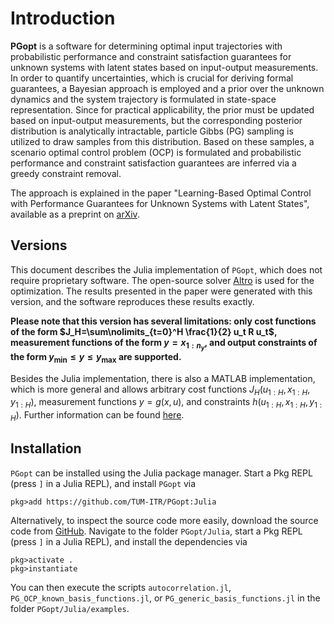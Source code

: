 # Introduction

**PGopt** is a software for determining optimal input trajectories with probabilistic performance and constraint satisfaction guarantees for unknown systems with latent states based on input-output measurements. In order to quantify uncertainties, which is crucial for deriving formal guarantees, a Bayesian approach is employed and a prior over the unknown dynamics and the system trajectory is formulated in state-space representation. Since for practical applicability, the prior must be updated based on input-output measurements, but the corresponding posterior distribution is analytically intractable, particle Gibbs (PG) sampling is utilized to draw samples from this distribution. Based on these samples, a scenario optimal control problem (OCP) is formulated and probabilistic performance and constraint satisfaction guarantees are inferred via a greedy constraint removal.

The approach is explained in the paper "Learning-Based Optimal Control with Performance Guarantees for Unknown Systems with Latent States", available as a preprint on [arXiv](https://arxiv.org/abs/2303.17963).

## Versions
This document describes the Julia implementation of `PGopt`, which does not require proprietary software. The open-source solver [Altro](https://github.com/RoboticExplorationLab/Altro.jl) is used for the optimization. The results presented in the paper were generated with this version, and the software reproduces these results exactly.

**Please note that this version has several limitations: only cost functions of the form $J_H=\sum\nolimits_{t=0}^H \frac{1}{2} u_t R u_t$, measurement functions of the form $y=x_{1:n_y}$, and output constraints of the form $y_\mathrm{min} \leq y \leq y_\mathrm{max}$ are supported.**

Besides the Julia implementation, there is also a MATLAB implementation, which is more general and allows arbitrary cost functions $J_H(u_{1:H},x_{1:H},y_{1:H})$, measurement functions $y=g(x,u)$, and constraints $h(u_{1:H},x_{1:H},y_{1:H})$. Further information can be found [here](https://github.com/TUM-ITR/PGopt/tree/main/MATLAB).

## Installation
`PGopt` can be installed using the Julia package manager. Start a Pkg REPL (press `]` in a Julia REPL), and install `PGopt` via
```
pkg>add https://github.com/TUM-ITR/PGopt:Julia
```

Alternatively, to inspect the source code more easily, download the source code from [GitHub](https://github.com/TUM-ITR/PGopt). Navigate to the folder `PGopt/Julia`, start a Pkg REPL (press `]` in a Julia REPL), and install the dependencies via
```
pkg>activate . 
pkg>instantiate
```

You can then execute the scripts `autocorrelation.jl`, `PG_OCP_known_basis_functions.jl`, or `PG_generic_basis_functions.jl` in the folder `PGopt/Julia/examples`.